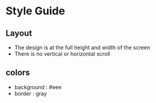 # Style Guide

## Layout

- The design is at the full height and width of the screen
- There is no vertical or horizontal scroll

## colors

- background : #eee
- border : gray
